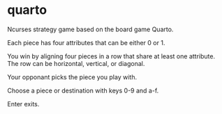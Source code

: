 quarto
======

Ncurses strategy game based on the board game Quarto.

Each piece has four attributes that can be either 0 or 1. 

You win by aligning four pieces in a row that share at least one attribute.  The row can be horizontal, vertical, or diagonal.

Your opponant picks the piece you play with.

Choose a piece or destination with keys 0-9 and a-f.

Enter exits.

